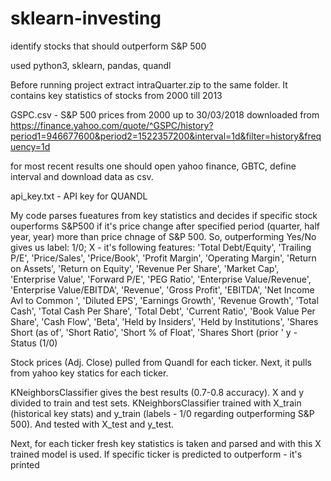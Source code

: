 # sklearn-investing
identify stocks that should outperform S&amp;P 500

used python3, sklearn, pandas, quandl

Before running project extract intraQuarter.zip to the same folder. It contains key statistics of stocks from 2000 till 2013


GSPC.csv - S&P 500 prices from 2000 up to 30/03/2018 downloaded from https://finance.yahoo.com/quote/^GSPC/history?period1=946677600&period2=1522357200&interval=1d&filter=history&frequency=1d

for most recent results one should open yahoo finance, GBTC, define interval and download data as csv.

api_key.txt - API key for QUANDL


My code parses fueatures from key statistics and decides if specific stock ouperforms S&P500 if it's price change after specified period (quarter, half year, year) more than price chnage of S&P 500. So, outperforming Yes/No gives us label: 1/0;
X - it's following features:
'Total Debt/Equity',
             'Trailing P/E',
             'Price/Sales',
             'Price/Book',
             'Profit Margin',
             'Operating Margin',
             'Return on Assets',
             'Return on Equity',
             'Revenue Per Share',
             'Market Cap',
             'Enterprise Value',
             'Forward P/E',
             'PEG Ratio',
             'Enterprise Value/Revenue',
             'Enterprise Value/EBITDA',
             'Revenue',
             'Gross Profit',
             'EBITDA',
             'Net Income Avl to Common ',
             'Diluted EPS',
             'Earnings Growth',
             'Revenue Growth',
             'Total Cash',
             'Total Cash Per Share',
             'Total Debt',
             'Current Ratio',
             'Book Value Per Share',
             'Cash Flow',
             'Beta',
             'Held by Insiders',
             'Held by Institutions',
             'Shares Short (as of',
             'Short Ratio',
             'Short % of Float',
             'Shares Short (prior '
y - Status (1/0)

Stock prices (Adj. Close) pulled from Quandl for each ticker.
Next, it pulls from yahoo key statics for each ticker.

KNeighborsClassifier gives the best results (0.7-0.8 accuracy).
X and y divided to train and test sets.
KNeighborsClassifier trained with X_train (historical key stats) and y_train (labels - 1/0 regarding outperforming S&P 500). 
And tested with X_test and y_test.

Next, for each ticker fresh key statistics is taken and parsed and with this X trained model is used. If specific ticker is predicted to outperform - it's printed
